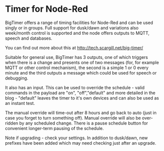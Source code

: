 # Timer for Node-Red
BigTimer offers a range of timing facilities for Node-Red and can be used singly or in groups. Full support for dusk/dawn and variations also week/month control is  supported and the node offers outputs to MQTT, speech and databases.

You can find out more about this at http://tech.scargill.net/big-timer/

Suitable for general use, BigTimer has 3 outputs, one of which triggers when there is a change and presents one of two messages (for, for example MQTT or other control mechanism), the second is a simple 1 or 0 every minute and the third outputs a message which could be used for speech or debugging.

It also has an input. This can be used to override the schedule - valid commands in the payload are "on", "off","default" and more detailed in the blog - "default" leaves the timer to it's own devices and can also be used as an instant test.

The manual override will time-out after 8 hours and go back to auto (just in case you forget to turn something off). Manual override will also be over-ridden by any scheduled change. There is a pause schedule button for convenient longer-term pausing of the schedule.

Note if upgrading - check your settings. In addition to dusk/dawn, new prefixes have been added which may need checking just after an upgrade.


